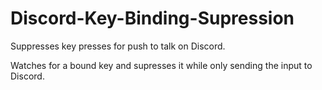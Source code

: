 # Discord-Key-Binding-Supression

Suppresses key presses for push to talk on Discord.

Watches for a bound key and supresses it while only sending the input to Discord.
